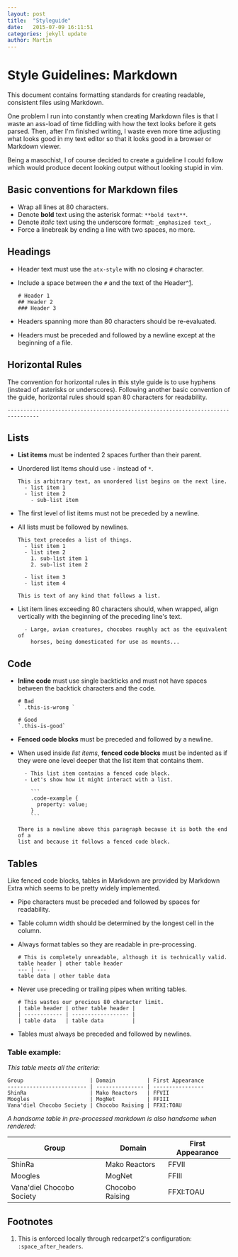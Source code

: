 ```yaml
---
layout: post
title:  "Styleguide"
date:   2015-07-09 16:11:51
categories: jekyll update
author: Martin
---
```

# Style Guidelines: Markdown

This document contains formatting standards for creating readable, consistent
files using Markdown.

One problem I run into constantly when creating Markdown files is that I waste
an ass-load of time fiddling with how the text looks before it gets parsed.
Then, after I'm finished writing, I waste even more time adjusting what looks
good in my text editor so that it looks good in a browser or Markdown viewer.

Being a masochist, I of course decided to create a guideline I could follow
which would produce decent looking output without looking stupid in vim.

## Basic conventions for Markdown files

  - Wrap all lines at 80 characters.
  - Denote **bold** text using the asterisk format: `**bold text**`.
  - Denote _italic_ text using the underscore format: `_emphasized text_`.
  - Force a linebreak by ending a line with two spaces, no more.

## Headings

  - Header text must use the `atx-style` with no closing `#` character.
  - Include a space between the `#` and the text of the Header^[1](#1).

    ```
    # Header 1
    ## Header 2
    ### Header 3
    ```

  - Headers spanning more than 80 characters should be re-evaluated.
  - Headers must be preceded and followed by a newline except at the beginning
    of a file.

## Horizontal Rules

The convention for horizontal rules in this style guide is to use hyphens
(instead of asterisks or underscores). Following another basic convention of the
guide, horizontal rules should span 80 characters for readability.

```
--------------------------------------------------------------------------------
```

## Lists

  - **List items** must be indented 2 spaces further than their parent.
  - Unordered list Items should use `-` instead of `*`.

    ```
    This is arbitrary text, an unordered list begins on the next line.
      - list item 1
      - list item 2
        - sub-list item
    ```

  - The first level of list items must not be preceded by a newline.
  - All lists must be followed by newlines.

    ```
    This text precedes a list of things.
      - list item 1
      - list item 2
        1. sub-list item 1
        2. sub-list item 2

      - list item 3
      - list item 4

    This is text of any kind that follows a list.
    ```

  - List item lines exceeding 80 characters should, when wrapped, align
    vertically with the beginning of the preceding line's text.

    ```
      - Large, avian creatures, chocobos roughly act as the equivalent of
        horses, being domesticated for use as mounts...
    ```

## Code

  - **Inline code** must use single backticks and must not have spaces between
    the backtick characters and the code.

    ```
    # Bad
    ` .this-is-wrong `

    # Good
    `.this-is-good`
    ```

  - **Fenced code blocks** must be preceded and followed by a newline.
  - When used inside _list items_, **fenced code blocks** must be indented as
    if they were one level deeper that the list item that contains them.

    ```
      - This list item contains a fenced code block.
      - Let's show how it might interact with a list.

        ```
        .code-example {
          property: value;
        }
        ```

    There is a newline above this paragraph because it is both the end of a
    list and because it follows a fenced code block.
    ```

## Tables

Like fenced code blocks, tables in Markdown are provided by Markdown Extra
which seems to be pretty widely implemented.

  - Pipe characters must be preceded and followed by spaces for readability.
  - Table column width should be determined by the longest cell in the column.
  - Always format tables so they are readable in pre-processing.

    ```
    # This is completely unreadable, although it is technically valid.
    table header | other table header
    --- | ---
    table data | other table data
    ```

  - Never use preceding or trailing pipes when writing tables.

    ```
    # This wastes our precious 80 character limit.
    | table header | other table header |
    | ------------ | ------------------ |
    | table data   | table data         |
    ```

  - Tables must always be preceded and followed by newlines.

### Table example:

_This table meets all the criteria:_

```
Group                     | Domain          | First Appearance
------------------------- | --------------- | ----------------
ShinRa                    | Mako Reactors   | FFVII
Moogles                   | MogNet          | FFIII
Vana'diel Chocobo Society | Chocobo Raising | FFXI:TOAU
```

_A handsome table in pre-processed markdown is also handsome when rendered:_

Group                     | Domain          | First Appearance
------------------------- | --------------- | ----------------
ShinRa                    | Mako Reactors   | FFVII
Moogles                   | MogNet          | FFIII
Vana'diel Chocobo Society | Chocobo Raising | FFXI:TOAU


## Footnotes

  1. This is enforced locally through redcarpet2's configuration:
     `:space_after_headers`.
     <a name="1"><a>

